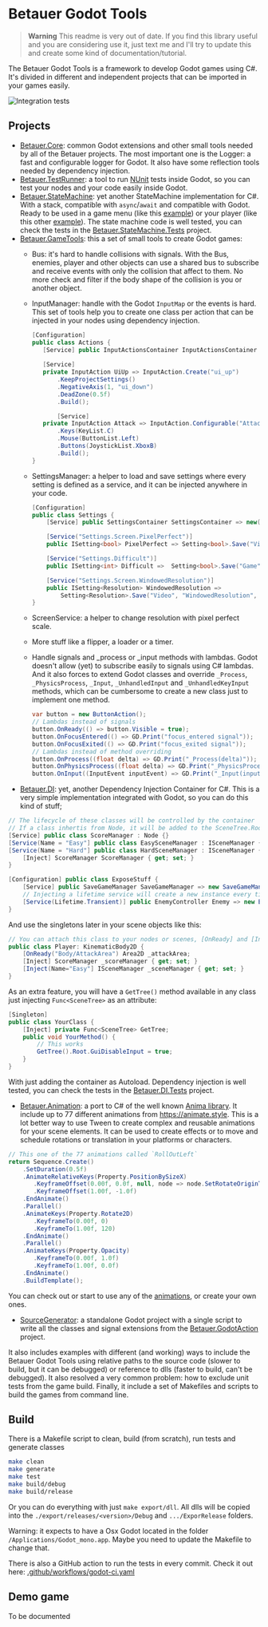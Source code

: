 # Betauer Godot Tools

> **Warning**
> This readme is very out of date. If you find this library useful and you are considering use it, just text me and I'll try to update this and create some kind of documentation/tutorial.

The Betauer Godot Tools is a framework to develop Godot games using C#. It's divided in different and independent projects that can be imported in your games easily.


![Integration tests](https://github.com/avilches/BetauerGodotTools/actions/workflows/godot-ci.yaml/badge.svg)

## Projects
- [Betauer.Core](Betauer.Core): common Godot extensions and other small tools needed by all of the Betauer projects. The most important one is the Logger: a fast and configurable logger for Godot. It also have some reflection tools
  needed by dependency injection.
- [Betauer.TestRunner](Betauer.TestRunner): a tool to run [NUnit](https://nunit.org/) tests inside Godot, so you can test your nodes and your code easily inside Godot.
- [Betauer.StateMachine](Betauer.StateMachine): yet another StateMachine implementation for C#. With a stack, compatible with `async`/`await` and compatible with Godot. Ready to be used in a game menu (like this [example](DemoGame/Game/Managers/MainStateMachine.cs)) or your player (like this other [example](DemoGame/Game/Character/Player/PlayerStateMachine.cs)).
  The state machine code is well tested, you can check the tests in the [Betauer.StateMachine.Tests](Betauer.StateMachine.Tests) project.
- [Betauer.GameTools](Betauer.GameTools): this a set of small tools to create Godot games:
    - Bus: it's hard to handle collisions with signals. With the Bus, enemies, player and other objects can use a shared bus to subscribe and receive events with only the collision that affect to them. No more check and filter if the body shape of the collision is you or another object.
    - InputManager: handle with the Godot `InputMap` or the events is hard. This set of tools help you to create one class per action that can be injected in your
      nodes using dependency injection.
       ````C#
      [Configuration]
      public class Actions {
          [Service] public InputActionsContainer InputActionsContainer => new();
          
          [Service]
          private InputAction UiUp => InputAction.Create("ui_up")
              .KeepProjectSettings()
              .NegativeAxis(1, "ui_down")
              .DeadZone(0.5f)
              .Build();
  
              [Service]
          private InputAction Attack => InputAction.Configurable("Attack")
              .Keys(KeyList.C)
              .Mouse(ButtonList.Left)
              .Buttons(JoystickList.XboxB)
              .Build();
      }
      ```` 
    - SettingsManager: a helper to load and save settings where every setting is defined as a service, and it can be injected anywhere in your code.
      ````C#
      [Configuration]
      public class Settings {
          [Service] public SettingsContainer SettingsContainer => new(AppTools.GetUserFile("settings.ini"));
  
          [Service("Settings.Screen.PixelPerfect")]
          public ISetting<bool> PixelPerfect => Setting<bool>.Save("Video", "PixelPerfect", false);
  
          [Service("Settings.Difficult")]
          public ISetting<int> Difficult =>  Setting<bool>.Save("Game", "Difficult", 1);
  
          [Service("Settings.Screen.WindowedResolution")]
          public ISetting<Resolution> WindowedResolution =>
              Setting<Resolution>.Save("Video", "WindowedResolution", ApplicationConfig.Configuration.BaseResolution);
      }    
      ````
    - ScreenService: a helper to change resolution with pixel perfect scale.
    - More stuff like a flipper, a loader or a timer.
    - Handle signals and _process or _input methods with lambdas. Godot doesn't allow (yet) to subscribe easily to signals using C# lambdas. And it also forces to extend Godot classes and override `_Process`, `_PhysicsProcess`, `_Input`, `_UnhandledInput` and `_UnhandledKeyInput` methods, which can be cumbersome to create a new class just to implement one method.

      ```C#
      var button = new ButtonAction();
      // Lambdas instead of signals
      button.OnReady(() => button.Visible = true);
      button.OnFocusEntered(() => GD.Print("focus_entered signal"));
      button.OnFocusExited(() => GD.Print("focus_exited signal"));
      // Lambdas instead of method overriding
      button.OnProcess((float delta) => GD.Print("_Process(delta)"));  
      button.OnPhysicsProcess((float delta) => GD.Print("_PhysicsProcess(delta)"));  
      button.OnInput((InputEvent inputEvent) => GD.Print("_Input(inputEvent)"));  
      ```
- [Betauer.DI](Betauer.DI): yet, another Dependency Injection Container for C#.
  This is a very simple implementation integrated with Godot, so you can do this kind of stuff;
```C#
// The lifecycle of these classes will be controlled by the container 
// If a class inhertis from Node, it will be added to the SceneTree.Root like an autoload
[Service] public class ScoreManager : Node {}
[Service(Name = "Easy"] public class EasySceneManager : ISceneManager {}
[Service(Name = "Hard"] public class HardSceneManager : ISceneManager {
    [Inject] ScoreManager ScoreManager { get; set; }
}

[Configuration] public class ExposeStuff {
    [Service] public SaveGameManager SaveGameManager => new SaveGameManager();
    // Injecting a lifetime service will create a new instance every time is injected
    [Service(Lifetime.Transient)] public EnemyController Enemy => new EnemyController();
}
```

And use the singletons later in your scene objects like this:
```C#
// You can attach this class to your nodes or scenes, [OnReady] and [Inject] will be resolved at runtime
public class Player: KinematicBody2D {
    [OnReady("Body/AttackArea") Area2D _attackArea;
    [Inject] ScoreManager _scoreManager { get; set; }
    [Inject(Name="Easy"] ISceneManager _sceneManager { get; set; }
}
```
As an extra feature, you will have a `GetTree()` method available in any class just injecting `Func<SceneTree>` as an attribute:
```C#
[Singleton]
public class YourClass {
    [Inject] private Func<SceneTree> GetTree;
    public void YourMethod() {
        // This works
        GetTree().Root.GuiDisableInput = true;
    }
}
```
With just adding the container as Autoload. Dependency injection is well tested, you can check the tests in the [Betauer.DI.Tests](Betauer.DI.Tests) project.
- [Betauer.Animation](Betauer.Animation): a port to C# of the well known [Anima library](https://github.com/ceceppa/anima). It include up to 77 different animations from https://animate.style. This is a lot better way to use Tween to create complex and reusable animations for your scene elements. It can be used to create effects or to move and schedule rotations or translation in your platforms or characters.
```C#
// This one of the 77 animations called `RollOutLeft`
return Sequence.Create()
    .SetDuration(0.5f)
    .AnimateRelativeKeys(Property.PositionBySizeX)
       .KeyframeOffset(0.00f, 0.0f, null, node => node.SetRotateOriginToCenter())
       .KeyframeOffset(1.00f, -1.0f)
    .EndAnimate()
    .Parallel()
    .AnimateKeys(Property.Rotate2D)
       .KeyframeTo(0.00f, 0)
       .KeyframeTo(1.00f, 120)
    .EndAnimate()
    .Parallel()
    .AnimateKeys(Property.Opacity)
       .KeyframeTo(0.00f, 1.0f)
       .KeyframeTo(1.00f, 0.0f)
    .EndAnimate()
    .BuildTemplate();
```
You can check out or start to use any of the [animations](Betauer.Animation/Template.cs), or create your own ones.

- [SourceGenerator](SourceGenerator): a standalone Godot project with a single script to write all the classes and signal extensions from the [Betauer.GodotAction](Betauer.GodotAction) project.

It also includes examples with different (and working) ways to include the Betauer Godot Tools using relative paths to the source code (slower to build, but it can be debugged) or reference to dlls (faster to build, can't be debugged). It also resolved a very common problem: how to exclude unit tests from the game build. Finally, it include a set of Makefiles and scripts to build the games from command line.

## Build

There is a Makefile script to clean, build (from scratch), run tests and generate classes
```bash
make clean 
make generate 
make test
make build/debug
make build/release
```
Or you can do everything with just `make export/dll`. All dlls will be copied into the `./export/releases/<version>/Debug` and `.../ExporRelease` folders.

Warning: it expects to have a Osx Godot located in the folder `/Applications/Godot_mono.app`. Maybe you need to update the Makefile to change that.

There is also a GitHub action to run the tests in every commit. Check it out here: [.github/workflows/godot-ci.yaml](.github/workflows/godot-ci.yaml)

## Demo game

To be documented